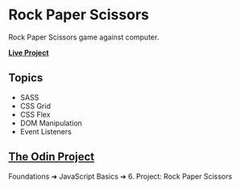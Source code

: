 # Rock Paper Scissors
Rock Paper Scissors game against computer.

**[Live Project](https://jamezuki.github.io/rock-paper-scissors/)**

## Topics
* SASS
* CSS Grid
* CSS Flex
* DOM Manipulation
* Event Listeners

## [The Odin Project](https://www.theodinproject.com)
Foundations ➜ JavaScript Basics ➜ 6. Project: Rock Paper Scissors